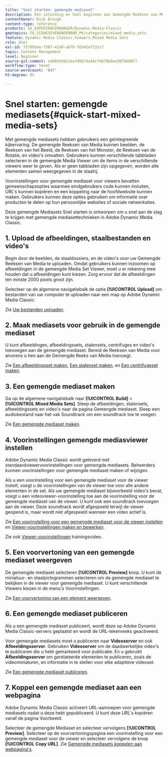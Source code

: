 ```yaml
---
title: "Snel starten: gemengde mediaset"
description: Een inleiding en Snel beginnen aan Gemengde Reeksen van Media om u te helpen in Adobe Dynamic Media Classic snel aan de slag gaan.
contentOwner: Rick Brough
content-type: reference
products: SG_EXPERIENCEMANAGER/Dynamic-Media-Classic
geptopics: SG_SCENESEVENONDEMAND_PK/categories/mixed_media_sets
feature: Dynamic Media Classic,Viewers,Mixed Media Sets
role: User
exl-id: 757893ae-7507-42a0-a67b-f6542e7231c7
topic: Content Management
level: Beginner
source-git-commit: edd893482cbafd9674a44cf9878b8ee3079d98f7
workflow-type: tm+mt
source-wordcount: '647'
ht-degree: 0%

---
```


# Snel starten: gemengde mediasets{#quick-start-mixed-media-sets}

Met gemengde mediasets hebben gebruikers een geïntegreerde kijkervaring. De gemengde Reeksen van Media kunnen beelden, de Reeksen van het Beeld, de Reeksen van het Monster, de Reeksen van de Rotatie, en video&#39;s omvatten. Gebruikers kunnen verschillende tabbladen selecteren in de gemengde Media Viewer om de items in de verschillende viewers weer te geven. Als er geen tabbladen zijn opgegeven, worden alle elementen samen weergegeven in de staalrij.

Voorinstellingen voor gemengde mediaset voor viewers bevatten gemeenschapsopties waarmee eindgebruikers code kunnen insluiten, URL&#39;s kunnen kopiëren en een koppeling naar de hoofdwebsite kunnen maken. Gebruikers kunnen deze opties gebruiken om informatie over producten te delen op hun persoonlijke websites of sociale netwerksites.

Deze gemengde Mediasets Snel starten is ontworpen om u snel aan de slag te krijgen met gemengde mediasettechnieken in Adobe Dynamic Media Classic.

## 1. Upload de afbeeldingen, staalbestanden en video&#39;s

Begin door de beelden, de staaldossiers, en de video&#39;s voor uw Gemengde Reeksen van Media te uploaden. Omdat gebruikers kunnen inzoomen op afbeeldingen in de gemengde Media Set Viewer, moet u er rekening mee houden dat u afbeeldingen kunt kiezen. Zorg ervoor dat de afbeeldingen ten minste 2000 pixels groot zijn.

Selecteer op de algemene navigatiebalk de optie **[!UICONTROL Upload]** om bestanden van uw computer te uploaden naar een map op Adobe Dynamic Media Classic.

Zie [Uw bestanden uploaden](uploading-files.md#uploading-your-files).

## 2. Maak mediasets voor gebruik in de gemengde mediaset

U kunt afbeeldingen, afbeeldingssets, stalensets, centrifuges en video&#39;s toevoegen aan de gemengde mediaset. Bereid de Reeksen van Media voor alvorens u hen aan de Gemengde Reeks van Media toevoegt.

Zie [Een afbeeldingsset maken](creating-image-set.md#creating-an-image-set), [Een stalenset maken](creating-swatch-set.md#creating-a-swatch-set), en [Een centrifugeset maken](creating-spin-set.md#creating-a-spin-set).

## 3. Een gemengde mediaset maken

Ga op de algemene navigatiebalk naar **[!UICONTROL Build]** > **[!UICONTROL Mixed Media Sets]**. Sleep de afbeeldingen, stalensets, afbeeldingssets en video&#39;s naar de pagina Gemengde mediaset. Sleep een audiobestand naar het vak Soundtrack om een soundtrack toe te voegen.

Zie [Een gemengde mediaset maken](creating-mixed-media-set.md#creating-a-mixed-media-set).

## 4. Voorinstellingen gemengde mediasviewer instellen

Adobe Dynamic Media Classic wordt geleverd met standaardviewervoorinstellingen voor gemengde mediasets. Beheerders kunnen voorinstellingen voor gemengde mediaset maken of wijzigen.

Als u een voorinstelling voor een gemengde mediaset voor de viewer instelt, voegt u de voorinstellingen van de viewer toe voor alle andere elementen in de set. Als uw gemengde mediaset bijvoorbeeld video&#39;s bevat, voegt u een videoviewer-voorinstelling toe aan de voorinstelling voor de gemengde mediaset van de viewer. U kunt ook een soundtrack toevoegen aan de viewer. Deze soundtrack wordt afgespeeld terwijl de viewer geopend is, maar wordt niet afgespeeld wanneer een video actief is.

Zie [Een voorinstelling voor een gemengde mediaset voor de viewer instellen](setting-mixed-media-set-viewer.md#setting-up-a-mixed-media-set-viewer-preset) en [Viewer-voorinstellingen maken en bewerken](application-setup.md#adding-and-editing-viewer-presets).

Zie ook [Viewer-voorinstellingen](https://s7d5.scene7.com/s7viewers/html5/VideoViewer.html?videoserverurl=https://s7d5.scene7.com/is/content/&amp;emailurl=https://s7d5.scene7.com/s7/emailFriend&amp;serverUrl=https://s7d5.scene7.com/is/image/&amp;config=Scene7SharedAssets/Universal_HTML5_Video&amp;contenturl=https://s7d5.scene7.com/skins/&amp;asset=S7tutorials/550_viewer-presets_converted%20renamed_Done-AVS) trainingsvideo.

## 5. Een voorvertoning van een gemengde mediaset weergeven

De gemengde mediaset selecteren **[!UICONTROL Preview]** knop. U kunt de miniatuur- en staalpictogrammen selecteren om de gemengde mediaset te bekijken in de viewer voor gemengde mediaset. U kunt verschillende Viewers kiezen in de menu&#39;s Voorinstellingen.

Zie [Een voorvertoning van een element weergeven](previewing-asset.md#previewing-an-asset).

## 6. Een gemengde mediaset publiceren

Als u een gemengde mediaset publiceert, wordt deze op Adobe Dynamic Media Classic-servers geplaatst en wordt de URL-tekenreeks geactiveerd.

Voor gemengde mediasets moet u publiceren naar **Videoserver** en ook **Afbeeldingsserver**. Gebruiken **Videoserver** om de daadwerkelijke video&#39;s te publiceren die u hebt gemarkeerd voor publicatie. En u gebruikt **Afbeeldingsserver** om gerelateerde elementen te publiceren, zoals de videominiaturen, en informatie in te stellen voor elke adaptieve videoset.

Zie [Een gemengde mediaset publiceren](publishing-mixed-media-set.md#publishing-a-mixed-media-set).

## 7. Koppel een gemengde mediaset aan een webpagina

Adobe Dynamic Media Classic activeert URL-aanroepen voor gemengde mediasets nadat u deze hebt gepubliceerd. U kunt deze URL&#39;s kopiëren vanaf de pagina Voorbeeld.

Selecteer de gemengde Mediaset en selecteer vervolgens **[!UICONTROL Preview]**. Selecteer op de voorvertoningspagina een voorinstelling voor een gemengde mediaset voor de viewer en selecteer vervolgens de knop **[!UICONTROL Copy URL]**. Zie [Gemengde mediasets koppelen aan webpagina&#39;s](linking-mixed-media-set-web.md#linking-a-mixed-media-set-to-a-web-page).
